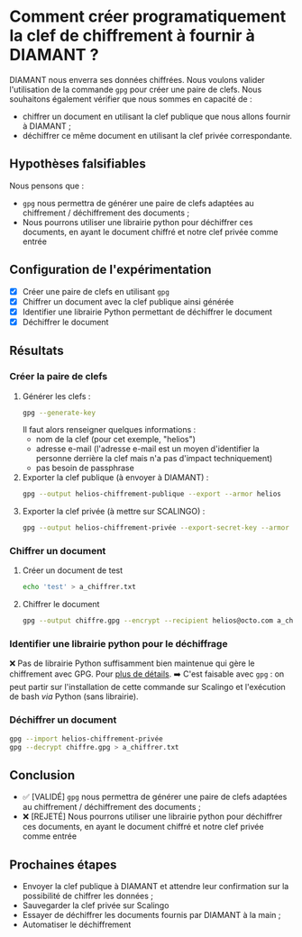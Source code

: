 # Comment créer programatiquement la clef de chiffrement à fournir à DIAMANT ?

DIAMANT nous enverra ses données chiffrées. Nous voulons valider l'utilisation de la commande `gpg` pour créer une paire de clefs.
Nous souhaitons également vérifier que nous sommes en capacité de :
- chiffrer un document en utilisant la clef publique que nous allons fournir à DIAMANT ;
- déchiffrer ce même document en utilisant la clef privée correspondante.

## Hypothèses falsifiables

Nous pensons que :
- `gpg` nous permettra de générer une paire de clefs adaptées au chiffrement / déchiffrement des documents ;
- Nous pourrons utiliser une librairie python pour déchiffrer ces documents, en ayant le document chiffré et notre clef privée comme entrée

## Configuration de l'expérimentation

- [x] Créer une paire de clefs en utilisant `gpg`
- [x] Chiffrer un document avec la clef publique ainsi générée
- [x] Identifier une librairie Python permettant de déchiffrer le document
- [x] Déchiffrer le document

## Résultats

### Créer la paire de clefs

1. Générer les clefs :
    ```bash
    gpg --generate-key
    ```
    Il faut alors renseigner quelques informations : 
    - nom de la clef (pour cet exemple, "helios")
    - adresse e-mail (l'adresse e-mail est un moyen d'identifier la personne derrière la clef mais n'a pas d'impact techniquement)
    - pas besoin de passphrase
2. Exporter la clef publique (à envoyer à DIAMANT) :
    ```bash
    gpg --output helios-chiffrement-publique --export --armor helios
    ```
3. Exporter la clef privée (à mettre sur SCALINGO) :
    ```bash
    gpg --output helios-chiffrement-privée --export-secret-key --armor helios
    ```

### Chiffrer un document

1. Créer un document de test
   ```bash
   echo 'test' > a_chiffrer.txt
   ```
2. Chiffrer le document
    ```bash
    gpg --output chiffre.gpg --encrypt --recipient helios@octo.com a_chiffrer.txt
    ```

### Identifier une librairie python pour le déchiffrage

❌ Pas de librairie Python suffisamment bien maintenue qui gère le chiffrement avec GPG. Pour [plus de détails](https://wiki.python.org/moin/GnuPrivacyGuard#Accessing_GnuPG_via_gpgme).
➡️ C'est faisable avec `gpg` : on peut partir sur l'installation de cette commande sur Scalingo et l'exécution de bash *via* Python (sans librairie).


### Déchiffrer un document
```bash
gpg --import helios-chiffrement-privée
gpg --decrypt chiffre.gpg > a_chiffrer.txt
```

## Conclusion

- ✅ [VALIDÉ] `gpg` nous permettra de générer une paire de clefs adaptées au chiffrement / déchiffrement des documents ;
- ❌ [REJETÉ] Nous pourrons utiliser une librairie python pour déchiffrer ces documents, en ayant le document chiffré et notre clef privée comme entrée



## Prochaines étapes

- Envoyer la clef publique à DIAMANT et attendre leur confirmation sur la possibilité de chiffrer les données ;
- Sauvegarder la clef privée sur Scalingo
- Essayer de déchiffrer les documents fournis par DIAMANT à la main ;
- Automatiser le déchiffrement
